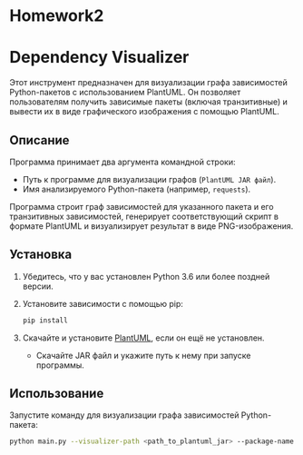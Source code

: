 # Homework2
# Dependency Visualizer

Этот инструмент предназначен для визуализации графа зависимостей Python-пакетов с использованием PlantUML. Он позволяет пользователям получить зависимые пакеты (включая транзитивные) и вывести их в виде графического изображения с помощью PlantUML.

## Описание

Программа принимает два аргумента командной строки:

- Путь к программе для визуализации графов (`PlantUML JAR файл`).
- Имя анализируемого Python-пакета (например, `requests`).

Программа строит граф зависимостей для указанного пакета и его транзитивных зависимостей, генерирует соответствующий скрипт в формате PlantUML и визуализирует результат в виде PNG-изображения.

## Установка

1. Убедитесь, что у вас установлен Python 3.6 или более поздней версии.
2. Установите зависимости с помощью pip:

    ```bash
    pip install
    ```

3. Скачайте и установите [PlantUML](http://plantuml.com/), если он ещё не установлен.
    - Скачайте JAR файл и укажите путь к нему при запуске программы.

## Использование

Запустите команду для визуализации графа зависимостей Python-пакета:

```bash
python main.py --visualizer-path <path_to_plantuml_jar> --package-name <package_name>
